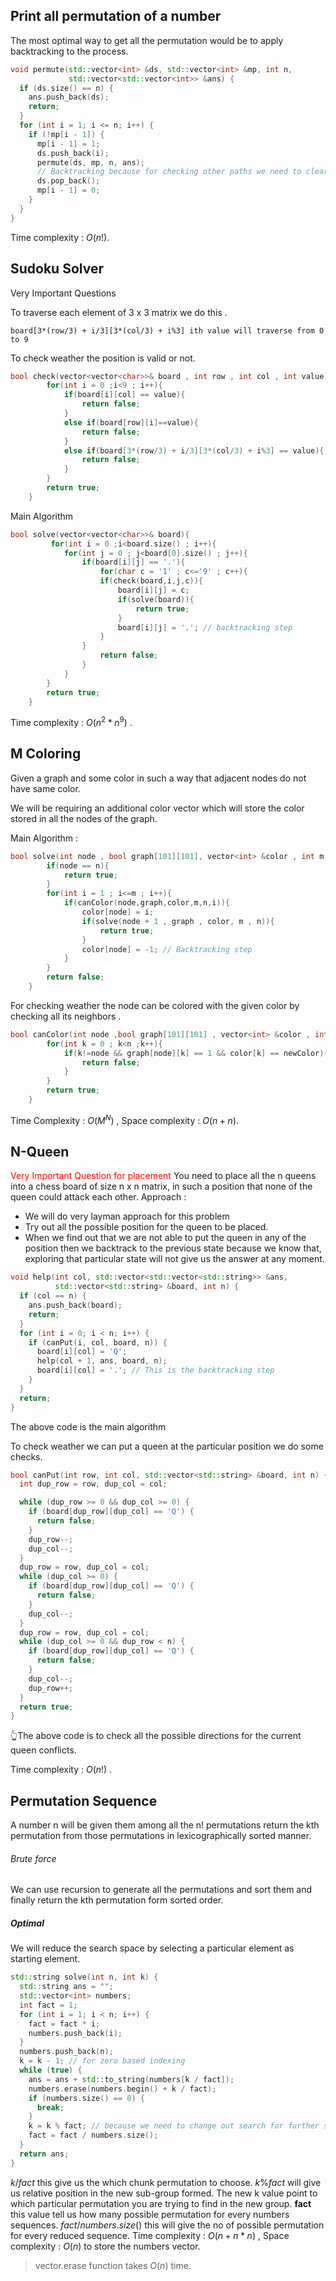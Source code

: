 
## Print all permutation of a number
The most optimal way to get all the permutation would be to apply backtracking to the process. 
```cpp
void permute(std::vector<int> &ds, std::vector<int> &mp, int n,
             std::vector<std::vector<int>> &ans) {
  if (ds.size() == n) {
    ans.push_back(ds);
    return;
  }
  for (int i = 1; i <= n; i++) {
    if (!mp[i - 1]) {
      mp[i - 1] = 1;
      ds.push_back(i);
      permute(ds, mp, n, ans);
      // Backtracking because for checking other paths we need to clear the current data structures first. 
      ds.pop_back(); 
      mp[i - 1] = 0;
    }
  }
}
```
Time complexity : $O(n!)$. 
## Sudoku Solver

Very Important Questions

To traverse each element of 3 x 3 matrix we do this .

`board[3*(row/3) + i/3][3*(col/3) + i%3] ith value will traverse from 0 to 9` 

To check weather the position is valid or not. 

```cpp
bool check(vector<vector<char>>& board , int row , int col , int value){
        for(int i = 0 ;i<9 ; i++){
            if(board[i][col] == value){
                return false;
            }
            else if(board[row][i]==value){
                return false;
            }
            else if(board[3*(row/3) + i/3][3*(col/3) + i%3] == value){
                return false;
            }
        }
        return true;
    }
```

Main Algorithm 

```cpp
bool solve(vector<vector<char>>& board){
         for(int i = 0 ;i<board.size() ; i++){
            for(int j = 0 ; j<board[0].size() ; j++){
                if(board[i][j] == '.'){
                    for(char c = '1' ; c<='9' ; c++){
                    if(check(board,i,j,c)){
                        board[i][j] = c;
                        if(solve(board)){
                            return true;
                        }
                        board[i][j] = '.'; // backtracking step
                    }
                }
                    return false;
                }   
            }
        }
        return true;
    }
```

Time complexity : $O(n^2*n^9)$ . 

## M Coloring

Given a graph and some color in such a way that adjacent nodes do not have same color.

We will be requiring an additional color vector which will store the color stored in all the nodes of the graph. 

Main Algorithm : 

```cpp
bool solve(int node , bool graph[101][101], vector<int> &color , int m , int n){
        if(node == n){
            return true;
        }
        for(int i = 1 ; i<=m ; i++){
            if(canColor(node,graph,color,m,n,i)){
                color[node] = i;
                if(solve(node + 1 , graph , color, m , n)){
                    return true;
                }
                color[node] = -1; // Backtracking step
            }
        }
        return false;
    }
```

For checking weather the node can be colored with the given color by checking all its neighbors . 

```cpp
bool canColor(int node ,bool graph[101][101] , vector<int> &color , int m , int n , int newColor){
        for(int k = 0 ; k<n ;k++){
            if(k!=node && graph[node][k] == 1 && color[k] == newColor){
                return false;
            }
        }
        return true;
    }
```

Time Complexity : $O(M^N$) , Space complexity : $O(n+n)$.
## N-Queen 
<span style='color:red;'>Very Important Question for placement</span>
You need to place all the n queens into a chess board of size n x n matrix, in such a position that none of the queen could attack each other. 
Approach : 
- We will do very layman approach for this problem 
- Try out all the possible position for the queen to be placed. 
- When we find out that we are not able to put the queen in any of the position then we backtrack to the previous state because we know that, exploring that particular state will not give us the answer at any moment. 
```cpp
void help(int col, std::vector<std::vector<std::string>> &ans,
          std::vector<std::string> &board, int n) {
  if (col == n) {
    ans.push_back(board);
    return;
  }
  for (int i = 0; i < n; i++) {
    if (canPut(i, col, board, n)) {
      board[i][col] = 'Q';
      help(col + 1, ans, board, n);
      board[i][col] = '.'; // This is the backtracking step
    }
  }
  return;
}
```
The above code is the main algorithm 

To check weather we can put a queen at the particular position we do some checks. 
```cpp
bool canPut(int row, int col, std::vector<std::string> &board, int n) {
  int dup_row = row, dup_col = col;

  while (dup_row >= 0 && dup_col >= 0) {
    if (board[dup_row][dup_col] == 'Q') {
      return false;
    }
    dup_row--;
    dup_col--;
  }
  dup_row = row, dup_col = col;
  while (dup_col >= 0) {
    if (board[dup_row][dup_col] == 'Q') {
      return false;
    }
    dup_col--;
  }
  dup_row = row, dup_col = col;
  while (dup_col >= 0 && dup_row < n) {
    if (board[dup_row][dup_col] == 'Q') {
      return false;
    }
    dup_col--;
    dup_row++;
  }
  return true;
}
```
👆The above code is to check all the possible directions for the current queen conflicts. 

Time complexity : $O(n!)$ . 

## Permutation Sequence
A number n will be given them among all the n! permutations return the kth permutation from those permutations in lexicographically sorted manner. 
###### Brute force 
We can use recursion to generate all the permutations and sort them and finally return the kth permutation form sorted order. 
##### Optimal 
We will reduce the search space by selecting a particular element as starting element. 
```cpp
std::string solve(int n, int k) {
  std::string ans = "";
  std::vector<int> numbers;
  int fact = 1;
  for (int i = 1; i < n; i++) {
    fact = fact * i;
    numbers.push_back(i);
  }
  numbers.push_back(n);
  k = k - 1; // for zero based indexing
  while (true) {
    ans = ans + std::to_string(numbers[k / fact]);
    numbers.erase(numbers.begin() + k / fact);
    if (numbers.size() == 0) {
      break;
    }
    k = k % fact; // because we need to change out search for further search .
    fact = fact / numbers.size();
  }
  return ans;
}
```
$k/fact$ this give us the which chunk permutation to choose. 
$k\%fact$ will give us relative position in the new sub-group formed. 
The new k value point to which particular permutation you  are trying to find in the new group. 
**fact** this value tell us how many possible permutation for every numbers sequences. 
$fact/numbers.size()$ this will give the no of possible permutation for every reduced sequence. 
Time complexity : $O(n+n*n)$ , Space complexity : $O(n)$ to store the numbers vector. 
> vector.erase function takes $O(n)$ time. 

